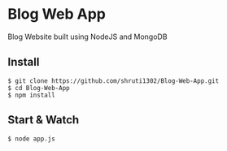 # Blog Web App
Blog Website built using NodeJS and MongoDB

## Install

    $ git clone https://github.com/shruti1302/Blog-Web-App.git
    $ cd Blog-Web-App
    $ npm install

## Start & Watch

    $ node app.js

